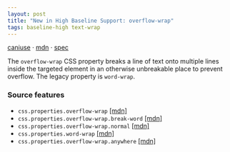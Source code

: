 ```yaml
---
layout: post
title: "New in High Baseline Support: overflow-wrap"
tags: baseline-high text-wrap
---
```


[caniuse](https://caniuse.com/?search=overflow-wrap) · [mdn](https://developer.mozilla.org/en-US/search?q=overflow-wrap) · [spec](https://drafts.csswg.org/css-text-4/#overflow-wrap-property)

The `overflow-wrap` CSS property breaks a line of text onto multiple lines inside the targeted element in an otherwise unbreakable place to prevent overflow. The legacy property is `word-wrap`.

### Source features

- ``css.properties.overflow-wrap`` [[mdn]](https://developer.mozilla.org/en-US/search?q=css.properties.overflow-wrap)
- ``css.properties.overflow-wrap.break-word`` [[mdn]](https://developer.mozilla.org/en-US/search?q=css.properties.overflow-wrap.break-word)
- ``css.properties.overflow-wrap.normal`` [[mdn]](https://developer.mozilla.org/en-US/search?q=css.properties.overflow-wrap.normal)
- ``css.properties.word-wrap`` [[mdn]](https://developer.mozilla.org/en-US/search?q=css.properties.word-wrap)
- ``css.properties.overflow-wrap.anywhere`` [[mdn]](https://developer.mozilla.org/en-US/search?q=css.properties.overflow-wrap.anywhere)
